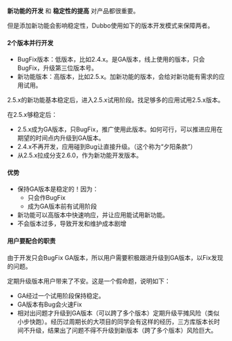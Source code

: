 **新功能的开发** 和 **稳定性的提高** 对产品都很重要。

但是添加新功能会影响稳定性，Dubbo使用如下的版本开发模式来保障两者。

#### 2个版本并行开发

* BugFix版本：低版本，比如2.4.x。是GA版本，线上使用的版本，只会BugFix，升级第三位版本号。
* 新功能版本：高版本，比如2.5.x。加新功能的版本，会给对新功能有需求的应用试用。

2.5.x的新功能基本稳定后，进入2.5.x试用阶段。找足够多的应用试用2.5.x版本。

在2.5.x够稳定后：

* 2.5.x成为GA版本，只BugFix，推广使用此版本。如何可行，可以推进应用在期望的时间点内升级到GA版本。
* 2.4.x不再开发，应用碰到Bug让直接升级。（这个称为“夕阳条款”）
* 从2.5.x拉成分支2.6.0，作为新功能开发版本。

#### 优势

* 保持GA版本是稳定的！因为：
    * 只会作BugFix
    * 成为GA版本前有试用阶段
* 新功能可以高版本中快速响应，并让应用能试用新功能。
* 不会版本过多，导致开发和维护成本剧增

#### 用户要配合的职责

由于开发只会BugFix GA版本，所以用户需要积极跟进升级到GA版本，以Fix发现的问题。

定期升级版本用户带来了不安。这是一个假命题，说明如下：

* GA经过一个试用阶段保持稳定。
* GA版本有Bug会火速Fix
* 相对出问题才升级到GA版本（可以跨了多个版本）定期升级平摊风险（类似小步快跑）。经历过周期长的大项目的同学会有这样的经历，三方库版本长时间不升级，结果出了问题不得不升级到新版本（跨了多个版本）风险巨大。
